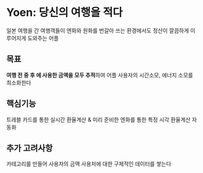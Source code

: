 # Yoen: 당신의 여행을 적다 

일본 여행을 간 여행객들이 엔화와 원화를 번갈아 쓰는 환경에서도 정산이 깔끔하게 이루어지게 도와주는 어플

## 목표

**여행 전 중 후 에 사용한 금액을 모두 추적**하여 어플 사용자의 시간소모, 에너지 소모를 최소화한다

## 핵심기능

트레블 카드를 통한 실시간 환율계산 & 미리 준비한 엔화를 통한 특정 시각 환율계산 자동화

## 추가 고려사항

카테고리를 만들어 사용자의 금액 사용처에 대한 구체적인 데이터를 쌓는다
